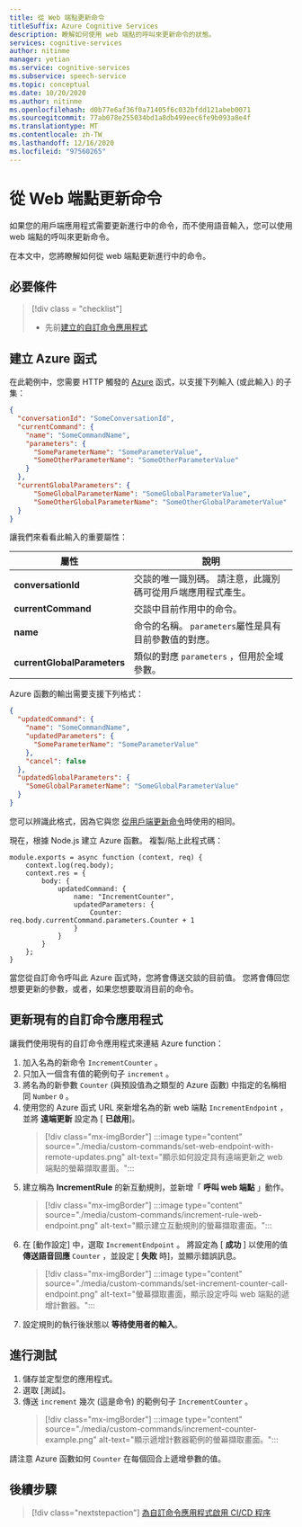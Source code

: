 ```yaml
---
title: 從 Web 端點更新命令
titleSuffix: Azure Cognitive Services
description: 瞭解如何使用 web 端點的呼叫來更新命令的狀態。
services: cognitive-services
author: nitinme
manager: yetian
ms.service: cognitive-services
ms.subservice: speech-service
ms.topic: conceptual
ms.date: 10/20/2020
ms.author: nitinme
ms.openlocfilehash: d0b77e6af36f0a71405f6c032bfdd121abeb0071
ms.sourcegitcommit: 77ab078e255034bd1a8db499eec6fe9b093a8e4f
ms.translationtype: MT
ms.contentlocale: zh-TW
ms.lasthandoff: 12/16/2020
ms.locfileid: "97560265"
---
```

# <a name="update-a-command-from-a-web-endpoint"></a>從 Web 端點更新命令

如果您的用戶端應用程式需要更新進行中的命令，而不使用語音輸入，您可以使用 web 端點的呼叫來更新命令。

在本文中，您將瞭解如何從 web 端點更新進行中的命令。

## <a name="prerequisites"></a>必要條件
> [!div class = "checklist"]
> * 先前[建立的自訂命令應用程式](quickstart-custom-commands-application.md)

## <a name="create-an-azure-function"></a>建立 Azure 函式 

在此範例中，您需要 HTTP 觸發的 [Azure](../../azure-functions/index.yml) 函式，以支援下列輸入 (或此輸入) 的子集：

```JSON
{
  "conversationId": "SomeConversationId",
  "currentCommand": {
    "name": "SomeCommandName",
    "parameters": {
      "SomeParameterName": "SomeParameterValue",
      "SomeOtherParameterName": "SomeOtherParameterValue"
    }
  },
  "currentGlobalParameters": {
      "SomeGlobalParameterName": "SomeGlobalParameterValue",
      "SomeOtherGlobalParameterName": "SomeOtherGlobalParameterValue"
  }
}
```

讓我們來看看此輸入的重要屬性：

| 屬性 | 說明 |
| ---------------- | --------------------------------------------------------------------------------------------------------------------------- |
| **conversationId** | 交談的唯一識別碼。 請注意，此識別碼可從用戶端應用程式產生。 |
| **currentCommand** | 交談中目前作用中的命令。 |
| **name** | 命令的名稱。 `parameters`屬性是具有目前參數值的對應。 |
| **currentGlobalParameters** | 類似的對應 `parameters` ，但用於全域參數。 |

Azure 函數的輸出需要支援下列格式：

```JSON
{
  "updatedCommand": {
    "name": "SomeCommandName",
    "updatedParameters": {
      "SomeParameterName": "SomeParameterValue"
    },
    "cancel": false
  },
  "updatedGlobalParameters": {
    "SomeGlobalParameterName": "SomeGlobalParameterValue"
  }
}
```

您可以辨識此格式，因為它與您 [從用戶端更新命令](./how-to-custom-commands-update-command-from-client.md)時使用的相同。 

現在，根據 Node.js 建立 Azure 函數。 複製/貼上此程式碼：

```nodejs
module.exports = async function (context, req) {
    context.log(req.body);
    context.res = {
        body: {
            updatedCommand: {
                name: "IncrementCounter",
                updatedParameters: {
                    Counter: req.body.currentCommand.parameters.Counter + 1
                }
            }
        }
    };
}
```

當您從自訂命令呼叫此 Azure 函式時，您將會傳送交談的目前值。 您將會傳回您想要更新的參數，或者，如果您想要取消目前的命令。

## <a name="update-the-existing-custom-commands-app"></a>更新現有的自訂命令應用程式

讓我們使用現有的自訂命令應用程式來連結 Azure function：

1. 加入名為的新命令 `IncrementCounter` 。
1. 只加入一個含有值的範例句子 `increment` 。
1. 將名為的新參數 `Counter` (與預設值為之類型的 Azure 函數) 中指定的名稱相同 `Number` `0` 。
1. 使用您的 Azure 函式 URL 來新增名為的新 web 端點 `IncrementEndpoint` ，並將 **遠端更新** 設定為 [ **已啟用**]。
    > [!div class="mx-imgBorder"]
    > :::image type="content" source="./media/custom-commands/set-web-endpoint-with-remote-updates.png" alt-text="顯示如何設定具有遠端更新之 web 端點的螢幕擷取畫面。":::
1. 建立稱為 **IncrementRule** 的新互動規則，並新增「 **呼叫 web 端點** 」動作。
    > [!div class="mx-imgBorder"]
    > :::image type="content" source="./media/custom-commands/increment-rule-web-endpoint.png" alt-text="顯示建立互動規則的螢幕擷取畫面。":::
1. 在 [動作設定] 中，選取 `IncrementEndpoint` 。 將設定為 [ **成功** ] 以使用的值 **傳送語音回應** `Counter` ，並設定 [ **失敗** 時]，並顯示錯誤訊息。
    > [!div class="mx-imgBorder"]
    > :::image type="content" source="./media/custom-commands/set-increment-counter-call-endpoint.png" alt-text="螢幕擷取畫面，顯示設定呼叫 web 端點的遞增計數器。":::
1. 設定規則的執行後狀態以 **等待使用者的輸入**。

## <a name="test-it"></a>進行測試

1. 儲存並定型您的應用程式。
1. 選取 [測試]。
1. 傳送 `increment` 幾次 (這是命令) 的範例句子 `IncrementCounter` 。
    > [!div class="mx-imgBorder"]
    > :::image type="content" source="./media/custom-commands/increment-counter-example.png" alt-text="顯示遞增計數器範例的螢幕擷取畫面。":::

請注意 Azure 函數如何 `Counter` 在每個回合上遞增參數的值。

## <a name="next-steps"></a>後續步驟

> [!div class="nextstepaction"]
> [為自訂命令應用程式啟用 CI/CD 程序](./how-to-custom-commands-deploy-cicd.md)
